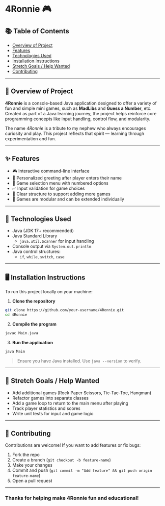 # 4Ronnie 🎮

## 📚 Table of Contents

- [Overview of Project](#overview-of-project)
- [Features](#features)
- [Technologies Used](#technologies-used)
- [Installation Instructions](#installation-instructions)
- [Stretch Goals / Help Wanted](#stretch-goals--help-wanted)
- [Contributing](#contributing)

---

## 📝 Overview of Project

**4Ronnie** is a console-based Java application designed to offer a variety of fun and simple mini games, such as **MadLibs** and **Guess a Number**, etc. Created as part of a Java learning journey, the project helps reinforce core programming concepts like input handling, control flow, and modularity.

The name _4Ronnie_ is a tribute to my nephew who always encourages curiosity and play. This project reflects that spirit — learning through experimentation and fun.

---

## ✨ Features

- 🎮 Interactive command-line interface
- 🧍 Personalized greeting after player enters their name
- 🎲 Game selection menu with numbered options
- ✅ Input validation for game choices
- 🧱 Clear structure to support adding more games
- 🚧 Games are modular and can be extended individually

---

## 🧰 Technologies Used

- Java (JDK 17+ recommended)
- Java Standard Library
  - `java.util.Scanner` for input handling
- Console output via `System.out.println`
- Java control structures:
  - `if`, `while`, `switch`, `case`

---

## 🖥️ Installation Instructions

To run this project locally on your machine:

1. **Clone the repository**

```bash
git clone https://github.com/your-username/4Ronnie.git
cd 4Ronnie
```

2. **Compile the program**
```bash
javac Main.java
```

3. **Run the application**
```bash
java Main
```
> Ensure you have Java installed. Use `java --version` to verify.

---

## 🚀 Stretch Goals / Help Wanted

- Add additional games (Rock Paper Scissors, Tic-Tac-Toe, Hangman)
- Refactor games into separate classes
- Add a game loop to return to the main menu after playing
- Track player statistics and scores
- Write unit tests for input and game logic

---

## 🤝 Contributing

Contributions are welcome! If you want to add features or fix bugs:

1. Fork the repo
2. Create a branch (`git checkout -b feature-name`)
3. Make your changes
4. Commit and push (`git commit -m "Add feature" && git push origin feature-name`)
5. Open a pull request
---
### Thanks for helping make 4Ronnie fun and educational!
